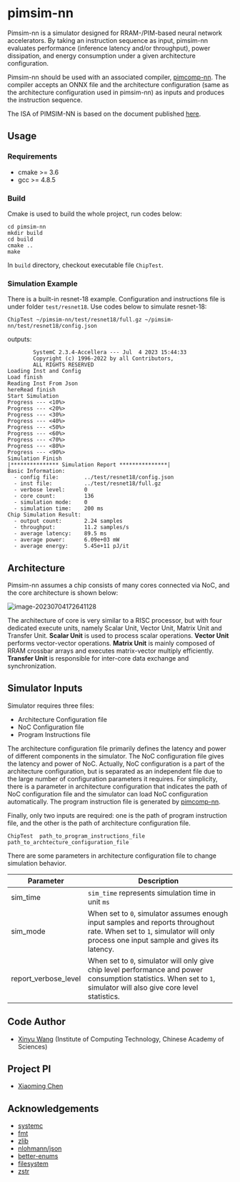 # pimsim-nn

Pimsim-nn is a simulator designed for RRAM-/PIM-based neural network accelerators. By taking an instruction sequence as input, pimsim-nn evaluates performance (inference latency and/or throughput), power dissipation, and energy consumption under a given architecture configuration.

Pimsim-nn should be used with an associated compiler, [pimcomp-nn](https://github.com/sunxt99/PIMCOMP-NN). The compiler accepts an ONNX file and the architecture configuration (same as the architecture configuration used in pimsim-nn) as inputs and produces the instruction sequence.

The ISA of PIMSIM-NN is based on the document published [here](https://arxiv.org/abs/2308.06449).


## Usage

### Requirements

- cmake >= 3.6
- gcc >= 4.8.5

### Build

Cmake is used to build the whole project, run codes below:

```shell
cd pimsim-nn
mkdir build
cd build 
cmake ..
make 
```

In `build` directory, checkout executable file `ChipTest`.

### Simulation Example

There is a built-in resnet-18 example. Configuration and instructions file is under folder `test/resnet18`. Use codes below to simulate resnet-18:

```shell
ChipTest ~/pimsim-nn/test/resnet18/full.gz ~/pimsim-nn/test/resnet18/config.json
```
outputs:
```shell
        SystemC 2.3.4-Accellera --- Jul  4 2023 15:44:33
        Copyright (c) 1996-2022 by all Contributors,
        ALL RIGHTS RESERVED
Loading Inst and Config
Load finish
Reading Inst From Json
hereRead finish
Start Simulation
Progress --- <10%>
Progress --- <20%>
Progress --- <30%>
Progress --- <40%>
Progress --- <50%>
Progress --- <60%>
Progress --- <70%>
Progress --- <80%>
Progress --- <90%>
Simulation Finish
|*************** Simulation Report ***************|
Basic Information:
  - config file:        ../test/resnet18/config.json
  - inst file:          ../test/resnet18/full.gz
  - verbose level:      0
  - core count:         136
  - simulation mode:    0
  - simulation time:    200 ms
Chip Simulation Result:
  - output count:       2.24 samples
  - throughput:         11.2 samples/s
  - average latency:    89.5 ms
  - average power:      6.09e+03 mW
  - average energy:     5.45e+11 pJ/it
```

## Architecture

Pimsim-nn assumes a chip consists of many cores connected via NoC, and the core architecture is shown below:

![image-20230704172641128](https://s2.loli.net/2023/07/04/Y9ZeKzpTORIiakJ.png)

The architecture of core is very similar to a RISC processor, but with four dedicated execute units, namely Scalar Unit, Vector Unit, Matrix Unit and Transfer Unit. **Scalar Unit** is used to process scalar operations. **Vector Unit** performs vector-vector operations. **Matrix Unit** is mainly composed of RRAM crossbar arrays and executes matrix-vector multiply efficiently. **Transfer Unit** is responsible for inter-core data exchange and synchronization. 

## Simulator Inputs

Simulator requires three files:
- Architecture Configuration file 
- NoC Configuration file 
- Program Instructions file

The architecture configuration file primarily defines the latency and power of different components in the simulator. The NoC configuration file gives the latency and power of NoC. Actually, NoC configuration is a part of the architecture configuration, but is separated as an independent file due to the large number of configuration parameters it requires. For simplicity, there is a parameter in architecture configuration that indicates the path of NoC configuration file and the simulator can load NoC configuration automatically. The program instruction file is generated by [pimcomp-nn](https://github.com/sunxt99/PIMCOMP-NN).

Finally, only two inputs are required: one is the path of program instruction file, and the other is the path of architecture configuration file.   


``` shell
ChipTest  path_to_program_instructions_file  path_to_archtecture_configuration_file 
```

There are some parameters in architecture configuration file to change simulation behavior.

| Parameter            | Description                                                  |
| -------------------- | ------------------------------------------------------------ |
| sim_time             | `sim_time` represents simulation time in unit `ms`           |
| sim_mode             | When set to `0`, simulator assumes enough input samples and reports throughout rate. When set to `1`,  simulator will only process one input sample and gives its latency. |
| report_verbose_level | When set to `0`, simulator will only give chip level performance and power consumption statistics. When set to `1`, simulator will also give core level statistics. |

## Code Author
- [Xinyu Wang](wangxinyu22s@ict.ac.cn) (Institute of Computing Technology, Chinese Academy of Sciences)

## Project PI
- [Xiaoming Chen](https://people.ucas.edu.cn/~chenxm)

## Acknowledgements
- [systemc](https://github.com/accellera-official/systemc)
- [fmt](https://github.com/fmtlib/fmt)
- [zlib](https://github.com/madler/zlib)
- [nlohmann/json](https://github.com/nlohmann/json)
- [better-enums](https://github.com/aantron/better-enums)
- [filesystem](https://github.com/gulrak/filesystem)
- [zstr](https://github.com/mateidavid/zstr)